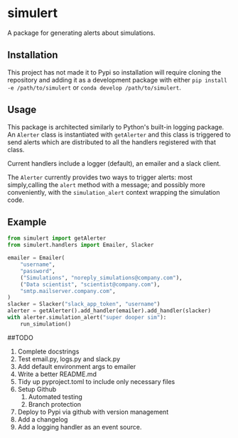 # simulert
A package for generating alerts about simulations.

## Installation
This project has not made it to Pypi so installation will require cloning the repository
and adding it as a development package with either `pip install -e /path/to/simulert` or
`conda develop /path/to/simulert`.

## Usage
This package is architected similarly to Python's built-in logging package.
An `Alerter` class is instantiated with `getAlerter` and this class is triggered to send
alerts which are distributed to all the handlers registered with that class.

Current handlers include a logger (default), an emailer and a slack client.

The `Alerter` currently provides two ways to trigger alerts: most simply,calling the
`alert` method with a message; and possibly more conveniently, with the
`simulation_alert` context wrapping the simulation code.

## Example
```python
from simulert import getAlerter
from simulert.handlers import Emailer, Slacker

emailer = Emailer(
    "username",
    "password",
    ("Simulations", "noreply_simulations@company.com"),
    ("Data scientist", "scientist@company.com"),
    "smtp.mailserver.company.com",
)
slacker = Slacker("slack_app_token", "username")
alerter = getAlerter().add_handler(emailer).add_handler(slacker)
with alerter.simulation_alert("super dooper sim"):
    run_simulation()
```

##TODO
1. Complete docstrings
1. Test email.py, logs.py and slack.py
1. Add default environment args to emailer
1. Write a better README.md
1. Tidy up pyproject.toml to include only necessary files
1. Setup Github
    1. Automated testing
    1. Branch protection
1. Deploy to Pypi via github with version management
1. Add a changelog
1. Add a logging handler as an event source.